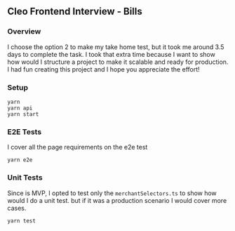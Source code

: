 ## Cleo Frontend Interview - Bills

### Overview

I choose the option 2 to make my take home test, but it took me around 3.5 days to complete the task. I took that extra time because I want to show how would I structure a project to make it scalable and ready for production. I had fun creating this project and I hope you appreciate the effort!

### Setup

```
yarn
yarn api
yarn start
```

### E2E Tests

I cover all the page requirements on the e2e test

```
yarn e2e
```

### Unit Tests

Since is MVP, I opted to test only the `merchantSelectors.ts` to show how would I do a unit test. but if it was a production scenario I would cover more cases.

```
yarn test
```
